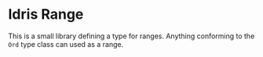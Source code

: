 # Idris Range

This is a small library defining a type for ranges. Anything conforming to the `Ord` type class can used as a range.
